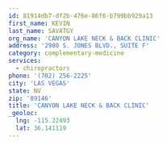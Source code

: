 ```yaml
---
id: 81914db7-df2b-476e-86f6-b799bb929a13
first_name: KEVIN
last_name: SAVATGY
org_name: 'CANYON LAKE NECK & BACK CLINIC'
address: '2980 S. JONES BLVD., SUITE F'
category: complementary-medicine
services:
  - chiropractors
phone: '(702) 256-2225'
city: 'LAS VEGAS'
state: NV
zip: '89146'
title: 'CANYON LAKE NECK & BACK CLINIC'
_geoloc:
  lng: -115.22493
  lat: 36.141119
---
```

